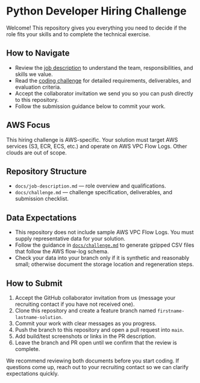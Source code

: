 # Python Developer Hiring Challenge

Welcome! This repository gives you everything you need to decide if the role fits your skills and to complete the technical exercise.

## How to Navigate
- Review the [job description](docs/job-description.md) to understand the team, responsibilities, and skills we value.
- Read the [coding challenge](docs/challenge.md) for detailed requirements, deliverables, and evaluation criteria.
- Accept the collaborator invitation we send you so you can push directly to this repository.
- Follow the submission guidance below to commit your work.

## AWS Focus
This hiring challenge is AWS-specific. Your solution must target AWS services (S3, ECR, ECS, etc.) and operate on AWS VPC Flow Logs. Other clouds are out of scope.

## Repository Structure
- `docs/job-description.md` — role overview and qualifications.
- `docs/challenge.md` — challenge specification, deliverables, and submission checklist.

## Data Expectations
- This repository does not include sample AWS VPC Flow Logs. You must supply representative data for your solution.
- Follow the guidance in [`docs/challenge.md`](docs/challenge.md#data-requirements) to generate gzipped CSV files that follow the AWS flow-log schema.
- Check your data into your branch only if it is synthetic and reasonably small; otherwise document the storage location and regeneration steps.

## How to Submit
1. Accept the GitHub collaborator invitation from us (message your recruiting contact if you have not received one).
2. Clone this repository and create a feature branch named `firstname-lastname-solution`.
3. Commit your work with clear messages as you progress.
4. Push the branch to this repository and open a pull request into `main`.
5. Add build/test screenshots or links in the PR description.
6. Leave the branch and PR open until we confirm that the review is complete.

We recommend reviewing both documents before you start coding. If questions come up, reach out to your recruiting contact so we can clarify expectations quickly.
